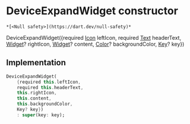 


# DeviceExpandWidget constructor




    *[<Null safety>](https://dart.dev/null-safety)*



DeviceExpandWidget({required [Icon](https://api.flutter.dev/flutter/widgets/Icon-class.html) leftIcon, required [Text](https://api.flutter.dev/flutter/widgets/Text-class.html) headerText, [Widget](https://api.flutter.dev/flutter/widgets/Widget-class.html)? rightIcon, [Widget](https://api.flutter.dev/flutter/widgets/Widget-class.html)? content, [Color](https://api.flutter.dev/flutter/dart-ui/Color-class.html)? backgroundColor, [Key](https://api.flutter.dev/flutter/foundation/Key-class.html)? key})





## Implementation

```dart
DeviceExpandWidget(
    {required this.leftIcon,
    required this.headerText,
    this.rightIcon,
    this.content,
    this.backgroundColor,
    Key? key})
    : super(key: key);
```







